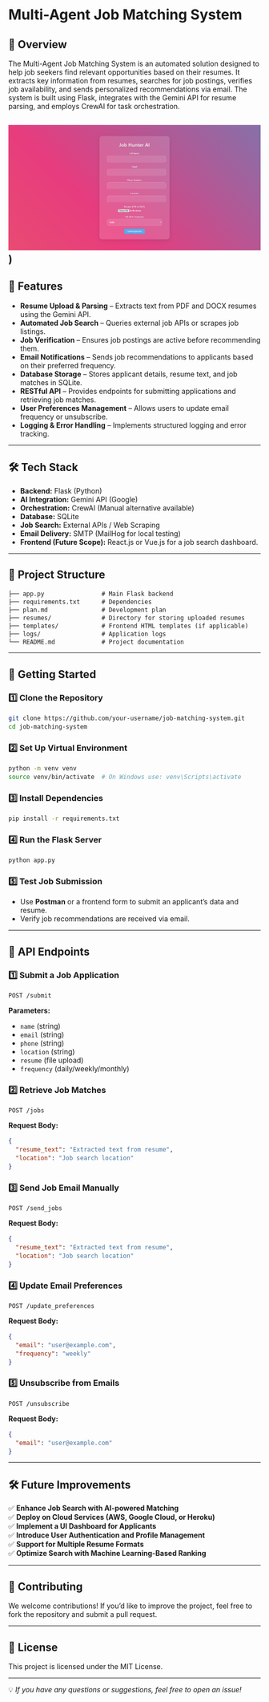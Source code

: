 # Multi-Agent Job Matching System

## 📌 Overview
The Multi-Agent Job Matching System is an automated solution designed to help job seekers find relevant opportunities based on their resumes. It extracts key information from resumes, searches for job postings, verifies job availability, and sends personalized recommendations via email. The system is built using Flask, integrates with the Gemini API for resume parsing, and employs CrewAI for task orchestration.

![Job Hunter Agent](https://github.com/GodOfAgents/Job-Hunter-Agent/blob/main/logo.png))
---

## 🚀 Features
- **Resume Upload & Parsing** – Extracts text from PDF and DOCX resumes using the Gemini API.
- **Automated Job Search** – Queries external job APIs or scrapes job listings.
- **Job Verification** – Ensures job postings are active before recommending them.
- **Email Notifications** – Sends job recommendations to applicants based on their preferred frequency.
- **Database Storage** – Stores applicant details, resume text, and job matches in SQLite.
- **RESTful API** – Provides endpoints for submitting applications and retrieving job matches.
- **User Preferences Management** – Allows users to update email frequency or unsubscribe.
- **Logging & Error Handling** – Implements structured logging and error tracking.

---

## 🛠️ Tech Stack
- **Backend:** Flask (Python)
- **AI Integration:** Gemini API (Google)
- **Orchestration:** CrewAI (Manual alternative available)
- **Database:** SQLite
- **Job Search:** External APIs / Web Scraping
- **Email Delivery:** SMTP (MailHog for local testing)
- **Frontend (Future Scope):** React.js or Vue.js for a job search dashboard.

---

## 📂 Project Structure
```
├── app.py                # Main Flask backend
├── requirements.txt      # Dependencies
├── plan.md               # Development plan
├── resumes/              # Directory for storing uploaded resumes
├── templates/            # Frontend HTML templates (if applicable)
├── logs/                 # Application logs
└── README.md             # Project documentation
```

---

## 🚀 Getting Started

### 1️⃣ Clone the Repository
```bash
git clone https://github.com/your-username/job-matching-system.git
cd job-matching-system
```

### 2️⃣ Set Up Virtual Environment
```bash
python -m venv venv  
source venv/bin/activate  # On Windows use: venv\Scripts\activate
```

### 3️⃣ Install Dependencies
```bash
pip install -r requirements.txt
```

### 4️⃣ Run the Flask Server
```bash
python app.py
```

### 5️⃣ Test Job Submission
- Use **Postman** or a frontend form to submit an applicant’s data and resume.
- Verify job recommendations are received via email.

---

## 🔧 API Endpoints
### 1️⃣ Submit a Job Application
```http
POST /submit
```
**Parameters:**
- `name` (string)
- `email` (string)
- `phone` (string)
- `location` (string)
- `resume` (file upload)
- `frequency` (daily/weekly/monthly)

### 2️⃣ Retrieve Job Matches
```http
POST /jobs
```
**Request Body:**
```json
{
  "resume_text": "Extracted text from resume",
  "location": "Job search location"
}
```

### 3️⃣ Send Job Email Manually
```http
POST /send_jobs
```
**Request Body:**
```json
{
  "resume_text": "Extracted text from resume",
  "location": "Job search location"
}
```

### 4️⃣ Update Email Preferences
```http
POST /update_preferences
```
**Request Body:**
```json
{
  "email": "user@example.com",
  "frequency": "weekly"
}
```

### 5️⃣ Unsubscribe from Emails
```http
POST /unsubscribe
```
**Request Body:**
```json
{
  "email": "user@example.com"
}
```

---

## 🛠️ Future Improvements
✅ **Enhance Job Search with AI-powered Matching**  
✅ **Deploy on Cloud Services (AWS, Google Cloud, or Heroku)**  
✅ **Implement a UI Dashboard for Applicants**  
✅ **Introduce User Authentication and Profile Management**  
✅ **Support for Multiple Resume Formats**  
✅ **Optimize Search with Machine Learning-Based Ranking**  

---

## 🤝 Contributing
We welcome contributions! If you’d like to improve the project, feel free to fork the repository and submit a pull request.

---

## 📜 License
This project is licensed under the MIT License.

---

💡 *If you have any questions or suggestions, feel free to open an issue!*

